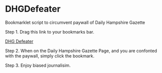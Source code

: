 # DHGDefeater
Bookmarklet script to circumvent paywall of Daily Hampshire Gazette

Step 1.
Drag this link to your bookmarks bar.

<a href='javascript:(function()%7B%24(%22%23ta_background%22).remove()%3B%24(%22%23ta_paywall%22).remove()%7D)()'>DHG Defeater</a>

Step 2.
When on the Daily Hampshire Gazette Page, and you are confonted with the paywall,
simply click the bookmark.

Step 3.
Enjoy biased journalisim.
